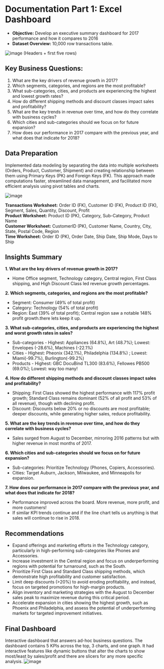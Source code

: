 # Documentation Part 1: Excel Dashboard
  - **Objective:** Develop an executive summary dashboard for 2017 performance and how it compares to 2016                               
  - **Dataset Overview:** 10,000 row transactions table.

  ![image](https://github.com/user-attachments/assets/2a476b3a-48e6-4135-a5fa-e8cb7e5dc875)
(Headers + first five rows)

## Key Business Questions:
1. What are the key drivers of revenue growth in 2017?
2. Which segments, categories, and regions are the most profitable?
3. What sub-categories, cities, and products are experiencing the highest and lowest growth rates?
4. How do different shipping methods and discount classes impact sales and profitability?
5. What are the key trends in revenue over time, and how do they correlate with business cycles?
6. Which cities and sub-categories should we focus on for future expansion?
7. How does our performance in 2017 compare with the previous year, and what does that indicate for 2018?
  

## Data Preparation
Implemented data modeling by separating the data into multiple worksheets (Orders, Product, Customer, Shipment) and creating relationship between them using Primary Keys (PK) and Foreign Keys (FK).
This approach made computations faster, streamlined data management, and facilitated more efficient analysis using pivot tables and charts.
  
![image](https://github.com/user-attachments/assets/bc815870-1da8-4df5-9793-a66591df39a7)

**Transactions Worksheet:** Order ID (FK), Customer ID (FK), Product ID (FK), Segment, Sales, Quantity, Discount, Profit                 
**Product Worksheet:** Product ID (PK), Category, Sub-Category, Product Name            
**Customer Worksheet:** CustomerID (PK), Customer Name, Country, City, State, Postal Code, Region               
**Time Worksheet:** Order ID (PK), Order Date, Ship Date, Ship Mode, Days to Ship

## Insights Summary

**1. What are the key drivers of revenue growth in 2017?**
- Home Office segment, Technology category, Central region, First Class shipping, and High Discount Class led revenue growth percentages.
  
**2. Which segments, categories, and regions are the most profitable?** 
  - Segment: Consumer (49% of total profit)
  - Category: Technology (54% of total profit)
  - Region: East (39% of total profit); Central region saw a notable 148% profit growth.there lets keep it up.
    
**3. What sub-categories, cities, and products are experiencing the highest and worst growth rates in sales?**
  - Sub-categories - Highest: Appliances (64.8%), Art (48.7%); Lowest: Envelopes (-28.6%), Machines (-22.1%)
  - Cities - Highest: Pheonix (342.1%), Philadelphia (134.8%) ; Lowest: Miami(-99.7%), Burlington(-99.2%)
  - Products - Highest: GBC DocuBind TL300 (83.6%), Fellowes PB500 (69.0%); Lowest: way too many!
    
**4. How do different shipping methods and discount classes impact sales and profitability?**
  - Shipping: First Class showed the highest performance with 117% profit growth; Standard Class remains dominant (52% of all profit and 53% of all revenue), though with declining profit.
  - Discount: Discounts below 20% or no discounts are most profitable; deeper discounts, while generating higher sales, reduce profitability.
    
**5. What are the key trends in revenue over time, and how do they correlate with business cycles?**
  - Sales surged from August to December, mirroring 2016 patterns but with higher revenue in most months of 2017.

**6. Which cities and sub-categories should we focus on for future expansion?**
  - Sub-categories: Prioritize Technology (Phones, Copiers, Accessories).
  - Cities: Target Auburn, Jackson, Milwaukee, and Minneapolis for expansion.

**7. How does our performance in 2017 compare with the previous year, and what does that indicate for 2018?**
  - Performance improved across the board. More revenue, more profit, and more customers!
  - If similar KPI trends continue and if the line chart tells us anything is that sales will continue to rise in 2018.

## Recommendations
- Expand offerings and marketing efforts in the Technology category, particularly in high-performing sub-categories like Phones and Accessories.
- Increase investment in the Central region and focus on underperforming regions with potential for turnaround, such as the South.
- Prioritize First Class and Standard Class shipping methods, which demonstrate high profitability and customer satisfaction.
- Limit deep discounts (>20%) to avoid eroding profitability, and instead, focus on targeted promotions for high-margin products.
- Align inventory and marketing strategies with the August to December sales peak to maximize revenue during this critical period.
- Accelerate expansion in cities showing the highest growth, such as Phoenix and Philadelphia, and assess the potential of underperforming markets for targeted improvement initiatives.

## Final Dashboard
Interactive dashboard that answers ad-hoc business questions. The dashboard contains 5 KPIs across the top, 3 charts, and one graph. It had interactive features like dynamic buttons that alter the charts to show most/least by sales/profit and there are slicers for any more specific analysis.
![image](https://github.com/user-attachments/assets/2fd6e204-3a43-4bd5-b869-999e42603f9a)


